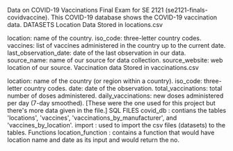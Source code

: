 Data on COVID-19 Vaccinations
Final Exam for SE 2121 (se2121-finals-covidvaccine).
This COVID-19 database shows the COVID-19 vaccination data. 
DATASETS
Location Data
Stored in locations.csv

location: name of the country.
iso_code: three-letter country codes.
vaccines: list of vaccines administered in the country up to the current date.
last_observation_date: date of the last observation in our data.
source_name: name of our source for data collection.
source_website: web location of our source.
Vaccination data
Stored in vaccinations.csv

location: name of the country (or region within a country).
iso_code: three-letter country codes.
date: date of the observation.
total_vaccinations: total number of doses administered.
daily_vaccinations: new doses administered per day (7-day smoothed).
[These were the one used for this project but there's more data given in the file.]
SQL FILES
covid_db : contians the tables 'locations', 'vaccines', 'vaccinations_by_manufacturer', and 'vaccines_by_location'.
import : used to import the csv files (datasets) to the tables.
Functions
location_function : contains a function that would have location name and date as its input and would return the no. 